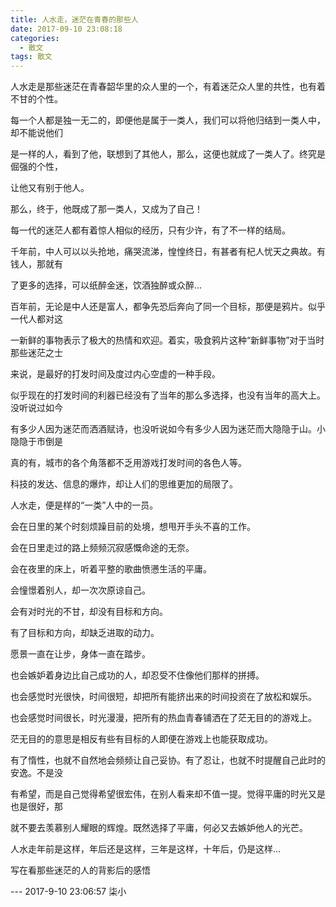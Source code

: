 ```yaml
---
title: 人水走，迷茫在青春的那些人
date: 2017-09-10 23:08:18 
categories:
  - 散文
tags: 散文
---
```


人水走是那些迷茫在青春韶华里的众人里的一个，有着迷茫众人里的共性，也有着不甘的个性。

每一个人都是独一无二的，即便他是属于一类人，我们可以将他归结到一类人中，却不能说他们

是一样的人，看到了他，联想到了其他人，那么，这便也就成了一类人了。终究是倔强的个性，

让他又有别于他人。

那么，终于，他既成了那一类人，又成为了自己！

每一代的迷茫人都有着惊人相似的经历，只有少许，有了不一样的结局。

千年前，中人可以以头抢地，痛哭流涕，惶惶终日，有甚者有杞人忧天之典故。有钱人，那就有

了更多的选择，可以纸醉金迷，饮酒独醉或众醉...

百年前，无论是中人还是富人，都争先恐后奔向了同一个目标，那便是鸦片。似乎一代人都对这

一新鲜的事物表示了极大的热情和欢迎。着实，吸食鸦片这种“新鲜事物”对于当时那些迷茫之士

来说，是最好的打发时间及度过内心空虚的一种手段。

似乎现在的打发时间的利器已经没有了当年的那么多选择，也没有当年的高大上。没听说过如今

有多少人因为迷茫而洒酒赋诗，也没听说如今有多少人因为迷茫而大隐隐于山。小隐隐于市倒是

真的有，城市的各个角落都不乏用游戏打发时间的各色人等。

科技的发达、信息的爆炸，却让人们的思维更加的局限了。

人水走，便是样的“一类”人中的一员。

会在日里的某个时刻烦躁目前的处境，想甩开手头不喜的工作。

会在日里走过的路上频频沉寂感慨命途的无奈。

会在夜里的床上，听着平整的歌曲愤懑生活的平庸。

会憧憬着别人，却一次次原谅自己。

会有对时光的不甘，却没有目标和方向。

有了目标和方向，却缺乏进取的动力。

愿景一直在让步，身体一直在踏步。

也会嫉妒着身边比自己成功的人，却忍受不住像他们那样的拼搏。

也会感觉时光很快，时间很短，却把所有能挤出来的时间投资在了放松和娱乐。

也会感觉时间很长，时光漫漫，把所有的热血青春铺洒在了茫无目的的游戏上。

茫无目的的意思是相反有些有目标的人即便在游戏上也能获取成功。

有了惰性，也就不自然地会频频让自己妥协。有了忍让，也就不时提醒自己此时的安逸。不是没

有希望，而是自己觉得希望很宏伟，在别人看来却不值一提。觉得平庸的时光又是也是很好，那

就不要去羡慕别人耀眼的辉煌。既然选择了平庸，何必又去嫉妒他人的光芒。

人水走年前是这样，年后还是这样，三年是这样，十年后，仍是这样...

写在看那些迷茫的人的背影后的感悟 

--- 2017-9-10 23:06:57 柒小